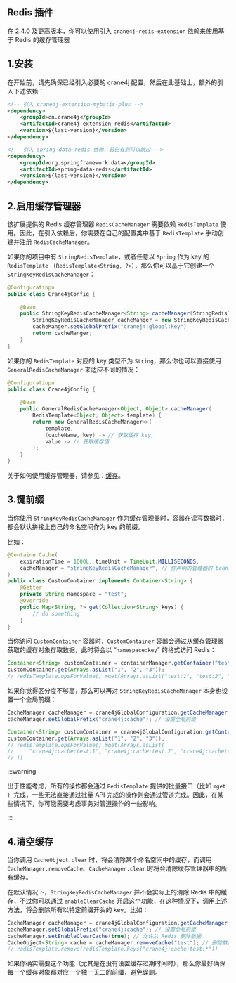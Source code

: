## Redis 插件

在 2.4.0 及更高版本，你可以使用引入 `crane4j-redis-extension` 依赖来使用基于 Redis 的缓存管理器

## 1.安装

在开始前，请先确保已经引入必要的 crane4j 配置，然后在此基础上，额外的引入下述依赖：

~~~xml
<!-- 引入 crane4j-extension-mybatis-plus -->
<dependency>
    <groupId>cn.crane4j</groupId>
    <artifactId>crane4j-extension-redis</artifactId>
    <version>${last-version}</version>
</dependency>

<!-- 引入 spring-data-redis 依赖，若已有则可以跳过 -->
<dependency>
    <groupId>org.springframework.data</groupId>
    <artifactId>spring-data-redis</artifactId>
    <version>${last-version}</version>
</dependency>
~~~

## 2.启用缓存管理器

该扩展提供的 Redis 缓存管理器 `RedisCacheManager` 需要依赖 `RedisTemplate` 使用。因此，在引入依赖后，你需要在自己的配置类中基于 `RedisTemplate` 手动创建并注册 `RedisCacheManager`。

如果你的项目中有 `StringRedisTemplate`，或者任意以 `Spring` 作为 key 的 `RedisTemplate` （`RedisTemplate<String, ?>`），那么你可以基于它创建一个 `StringKeyRedisCacheManager`：

~~~java
@Configuratiopn
public class Crane4jConfig {
    
    @Bean
    public StringKeyRedisCacheManager<String> cacheManager(StringRedisTemplate template) {
        StringKeyRedisCacheManager cacheManger = new StringKeyRedisCacheManager<>(template);
        cacheManger.setGlobalPrefix("cranej4:global:key")
        return cacheManger;
    }
} 
~~~

如果你的 `RedisTemplate` 对应的 key 类型不为 `String`，那么你也可以直接使用 `GeneralRedisCacheManager` 来适应不同的情况：

~~~java
@Configuratiopn
public class Crane4jConfig {
    
    @Bean
    public GeneralRedisCacheManager<Object, Object> cacheManager(
        RedisTemplate<Object, Object> template) {
        return new GeneralRedisCacheManager<>(
            template, 
            (cacheName, key) -> // 获取缓存 key, 
            value -> // 获取缓存值
        );
    }
} 
~~~

关于如何使用缓存管理器，请参见：[缓存](./../advanced/cache.md)。

## 3.键前缀

当你使用 `StringKeyRedisCacheManager` 作为缓存管理器时，容器在读写数据时，都会默认拼接上自己的命名空间作为 key 的前缀。

比如：

~~~java
@ContainerCache(
    expirationTime = 1000L, timeUnit = TimeUnit.MILLISECONDS,
	cacheManager = "stringKeyRedisCacheManager", // 你声明的管理器的 beanName
)
public class CustomContainer implements Container<String> {
    @Getter
    private String namespace = "test";
    @Override
    public Map<String, ?> get(Collection<String> keys) {
        // do something
	}
}
~~~

当你访问 `CustomContainer` 容器时，`CustomContainer` 容器会通过从缓存管理器获取的缓存对象存取数据，此时将会以 “`namespace:key`” 的格式访问 Redis：

~~~java
Container<String> customContainer = containerManager.getContainer("test");
customContainer.get(Arrays.asList("1", "2", "3"));
// redisTemplate.opsForValue().mget(Arrays.asList("test:1", "test:2", "test:3"))
~~~

如果你觉得区分度不够高，那么可以再对 `StringKeyRedisCacheManager` 本身也设置一个全局前缀：

~~~java
CacheManager cacheManager = crane4jGlobalConfiguration.getCacheManager("stringKeyRedisCacheManager");
cacheManager.setGlobalPrefix("crane4j:cache"); // 设置全局前缀

Container<String> customContainer = crane4jGlobalConfiguration.getContainer("test");
customContainer.get(Arrays.asList("1", "2", "3"));
// redisTemplate.opsForValue().mget(Arrays.asList(
//     "crane4j:cache:test:1", "crane4j:cache:test:2", "crane4j:cachetest:3"
// ))
~~~

:::warning

出于性能考虑，所有的操作都会通过 `RedisTemplate` 提供的批量接口（比如 `mget` ）完成，一些无法直接通过批量 API 完成的操作则会通过管道完成。因此，在某些情况下，你可能需要考虑事务对管道操作的一些影响。

:::

## 4.清空缓存

当你调用 `CacheObject.clear` 时，将会清除某个命名空间中的缓存，而调用 `CacheManager.removeCache`、`CacheManager.clear` 时将会清除缓存管理器中的所有缓存。

在默认情况下，`StringKeyRedisCacheManager` 并不会实际上的清除 Redis 中的缓存，不过你可以通过 `enableClearCache` 开启这个功能，在这种情况下，调用上述方法，将会删除所有以特定前缀开头的 key。比如：

~~~java
CacheManager cacheManager = crane4jGlobalConfiguration.getCacheManager("stringKeyRedisCacheManager");
cacheManager.setGlobalPrefix("crane4j:cache"); // 设置全局前缀
cacheManager.setEnableClearCache(true); // 允许从 Redis 删除数据
CacheObject<String> cache = cacheManager.removeCache("test"); // 删除数据
// redisTemplate.remove(redisTemplate.keys("crane4j:cache:test:*"))
~~~

如果你确实需要这个功能（尤其是在没有设置缓存过期时间时），那么你最好确保每一个缓存对象都对应一个独一无二的前缀，避免误删。

